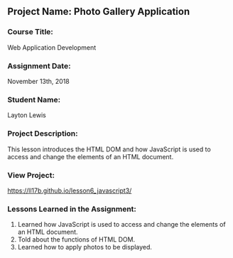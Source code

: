 ## Project Name:  Photo Gallery Application

### Course Title:
Web Application Development

### Assignment Date:  
November 13th, 2018

### Student Name:  
Layton Lewis

### Project Description:
This lesson introduces the HTML DOM and how JavaScript is used to access and change the elements of an HTML document.

### View Project:
https://ll17b.github.io/lesson6_javascript3/

### Lessons Learned in the Assignment:
1. Learned how JavaScript is used to access and change the elements of an HTML document.
2. Told about the functions of HTML DOM.
3. Learned how to apply photos to be displayed.

